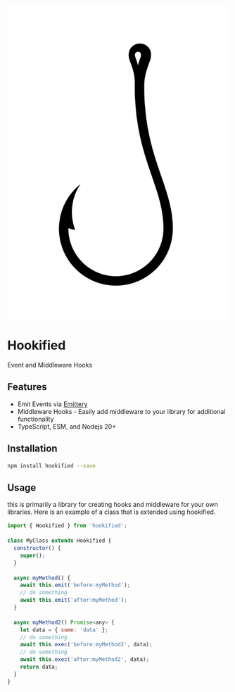 ![Hookified](site/logo.svg)

# Hookified
Event and Middleware Hooks

## Features
- Emit Events via [Emittery](https://npmjs.com/package/emittery)
- Middleware Hooks - Easily add middleware to your library for additional functionality
- TypeScript, ESM, and Nodejs 20+

## Installation
```bash
npm install hookified --save
```

## Usage
this is primarily a library for creating hooks and middleware for your own libraries.  Here is an example of a class that is extended using hookified.

```javascript
import { Hookified } from 'hookified';

class MyClass extends Hookified {
  constructor() {
    super();
  }

  async myMethod() {
    await this.emit('before:myMethod');
    // do something
    await this.emit('after:myMethod');
  }

  async myMethod2() Promise<any> {
    let data = { some: 'data' };
    // do something
    await this.exec('before:myMethod2', data);
    // do something
    await this.exec('after:myMethod2', data);
    return data;
  }
}


